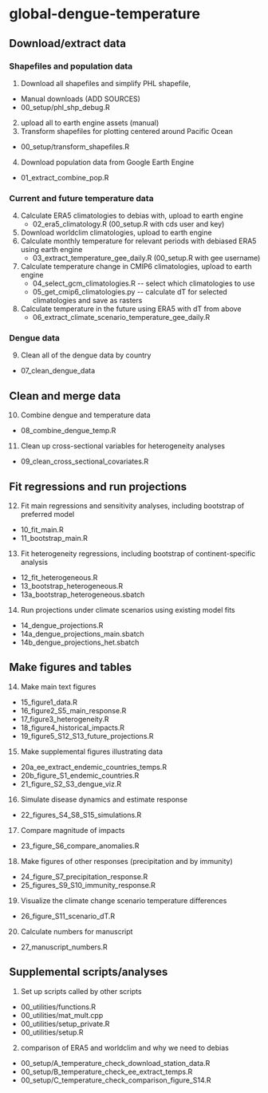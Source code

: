 # global-dengue-temperature

## Download/extract data 

### Shapefiles and population data 
1) Download all shapefiles and simplify PHL shapefile, 
  - Manual downloads (ADD SOURCES)
  - 00_setup/phl_shp_debug.R
2) upload all to earth engine assets (manual)
3) Transform shapefiles for plotting centered around Pacific Ocean
  - 00_setup/transform_shapefiles.R
4) Download population data from Google Earth Engine
  - 01_extract_combine_pop.R

### Current and future temperature data 
4) Calculate ERA5 climatologies to debias with, upload to earth engine 
	- 02_era5_climatology.R (00_setup.R with cds user and key)
5) Download worldclim climatologies, upload to earth engine
6) Calculate monthly temperature for relevant periods with debiased ERA5 using earth engine 
	- 03_extract_temperature_gee_daily.R (00_setup.R with gee username) 
7) Calculate temperature change in CMIP6 climatologies, upload to earth engine
	- 04_select_gcm_climatologies.R -- select which climatologies to use
	- 05_get_cmip6_climatologies.py -- calculate dT for selected climatologies and save as rasters
8) Calculate temperature in the future using ERA5 with dT from above 
	- 06_extract_climate_scenario_temperature_gee_daily.R 

### Dengue data 
9) Clean all of the dengue data by country 
  - 07_clean_dengue_data

## Clean and merge data 
10) Combine dengue and temperature data 
  - 08_combine_dengue_temp.R
11) Clean up cross-sectional variables for heterogeneity analyses 
  - 09_clean_cross_sectional_covariates.R 

## Fit regressions and run projections
12) Fit main regressions and sensitivity analyses, including bootstrap of preferred model 
  - 10_fit_main.R
  - 11_bootstrap_main.R
13) Fit heterogeneity regressions, including bootstrap of continent-specific analysis 
  - 12_fit_heterogeneous.R
  - 13_bootstrap_heterogeneous.R
  - 13a_bootstrap_heterogeneous.sbatch
14) Run projections under climate scenarios using existing model fits 
  - 14_dengue_projections.R
  - 14a_dengue_projections_main.sbatch
  - 14b_dengue_projections_het.sbatch

## Make figures and tables
14) Make main text figures 
  - 15_figure1_data.R
  - 16_figure2_S5_main_response.R
  - 17_figure3_heterogeneity.R
  - 18_figure4_historical_impacts.R
  - 19_figure5_S12_S13_future_projections.R
15) Make supplemental figures illustrating data 
  - 20a_ee_extract_endemic_countries_temps.R
  - 20b_figure_S1_endemic_countries.R
  - 21_figure_S2_S3_dengue_viz.R
16) Simulate disease dynamics and estimate response 
  - 22_figures_S4_S8_S15_simulations.R
17) Compare magnitude of impacts 
  - 23_figure_S6_compare_anomalies.R
18) Make figures of other responses (precipitation and by immunity)
  - 24_figure_S7_precipitation_response.R
  - 25_figures_S9_S10_immunity_response.R
19) Visualize the climate change scenario temperature differences
  - 26_figure_S11_scenario_dT.R
20) Calculate numbers for manuscript 
  - 27_manuscript_numbers.R

## Supplemental scripts/analyses 
1) Set up scripts called by other scripts 
  - 00_utilities/functions.R
  - 00_utilities/mat_mult.cpp
  - 00_utilities/setup_private.R
  - 00_utilities/setup.R
2) comparison of ERA5 and worldclim and why we need to debias 
  - 00_setup/A_temperature_check_download_station_data.R
  - 00_setup/B_temperature_check_ee_extract_temps.R
  - 00_setup/C_temperature_check_comparison_figure_S14.R